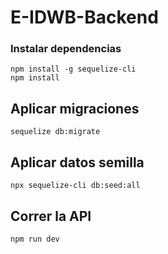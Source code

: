 # E-IDWB-Backend

### Instalar dependencias
    npm install -g sequelize-cli
    npm install

## Aplicar migraciones
    sequelize db:migrate

## Aplicar datos semilla
    npx sequelize-cli db:seed:all

## Correr la API
    npm run dev